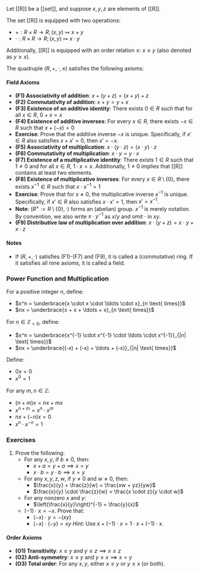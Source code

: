 Let [[R]] be a [[set]], and suppose $x, y, z$ are elements of [[R]].

The set [[R]] is equipped with two operations:
- $+ : R \times R \to R; (x, y) \mapsto x + y$
- $\cdot : R \times R \to R; (x, y) \mapsto x \cdot y$

Additionally, [[R]] is equipped with an order relation $\leq$: $x \leq y$ (also denoted as $y \geq x$).

The quadruple $(R, +, \cdot, \leq)$ satisfies the following axioms:

#### Field Axioms
- **(F1) Associativity of addition**: $x + (y + z) = (x + y) + z$
- **(F2) Commutativity of addition**: $x + y = y + x$
- **(F3) Existence of an additive identity**: There exists $0 \in R$ such that for all $x \in R$, $0 + x = x$
- **(F4) Existence of additive inverses**: For every $x \in R$, there exists $-x \in R$ such that $x + (-x) = 0$
- **Exercise**: Prove that the additive inverse $-x$ is unique. Specifically, if $x' \in R$ also satisfies $x + x' = 0$, then $x' = -x$.
- **(F5) Associativity of multiplication**: $x \cdot (y \cdot z) = (x \cdot y) \cdot z$
- **(F6) Commutativity of multiplication**: $x \cdot y = y \cdot x$
- **(F7) Existence of a multiplicative identity**: There exists $1 \in R$ such that $1 \neq 0$ and for all $x \in R$, $1 \cdot x = x$. Additionally, $1 \neq 0$ implies that [[R]] contains at least two elements.
- **(F8) Existence of multiplicative inverses**: For every $x \in R \setminus \{0\}$, there exists $x^{-1} \in R$ such that $x \cdot x^{-1} = 1$
- **Exercise**: Prove that for $x \neq 0$, the multiplicative inverse $x^{-1}$ is unique. Specifically, if $x' \in R$ also satisfies $x \cdot x' = 1$, then $x' = x^{-1}$.
- **Note**: $(R^\times := R \setminus \{0\}, \cdot)$ forms an (abelian) group. $x^{-1}$ is merely notation. By convention, we also write $x \cdot y^{-1}$ as $x / y$ and omit $\cdot$ in $xy$.
- **(F9) Distributive law of multiplication over addition**: $x \cdot (y + z) = x \cdot y + x \cdot z$

#### Notes
- If $(R, +, \cdot)$ satisfies (F1)-(F7) and (F9), it is called a (commutative) ring. If it satisfies all nine axioms, it is called a field.

### Power Function and Multiplication
For a positive integer $n$, define:
- $x^n = \underbrace{x \cdot x \cdot \ldots \cdot x}_{n \text{ times}}$
- $nx = \underbrace{x + x + \ldots + x}_{n \text{ times}}$

For $n \in \mathbb{Z}_{<0}$, define:
- $x^n = \underbrace{x^{-1} \cdot x^{-1} \cdot \ldots \cdot x^{-1}}_{|n| \text{ times}}$
- $nx = \underbrace{(-x) + (-x) + \ldots + (-x)}_{|n| \text{ times}}$

Define:
- $0x = 0$
- $x^0 = 1$

For any $m, n \in \mathbb{Z}$:
- $(n + m)x = nx + mx$
- $x^{n+m} = x^n \cdot x^m$
- $nx + (-n)x = 0$
- $x^n \cdot x^{-n} = 1$

### Exercises
1. Prove the following:
   - For any $x, y$, if $b \neq 0$, then:
     - $x + a = y + a \implies x = y$
     - $x \cdot b = y \cdot b \implies x = y$
   - For any $x, y, z, w$, if $y \neq 0$ and $w \neq 0$, then:
     - $\frac{x}{y} + \frac{z}{w} = \frac{xw + yz}{yw}$
     - $\frac{x}{y} \cdot \frac{z}{w} = \frac{x \cdot z}{y \cdot w}$
   - For any nonzero $x$ and $y$:
     - $\left(\frac{x}{y}\right)^{-1} = \frac{y}{x}$
   - $(-1) \cdot x = -x$. Prove that:
     - $(-x) \cdot y = -(xy)$
     - $(-x) \cdot (-y) = xy$
     *Hint*: Use $x + (-1) \cdot x = 1 \cdot x + (-1) \cdot x$.

#### Order Axioms
- **(O1) Transitivity**: $x \leq y$ and $y \leq z \implies x \leq z$
- **(O2) Anti-symmetry**: $x \leq y$ and $y \leq x \implies x = y$
- **(O3) Total order**: For any $x, y$, either $x \leq y$ or $y \leq x$ (or both).

